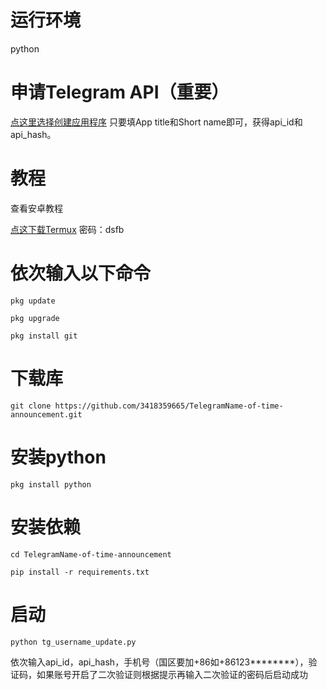 # 运行环境
python


# 申请Telegram API（重要）
[点这里选择创建应用程序](https://core.telegram.org/api)
只要填App title和Short name即可，获得api_id和api_hash。


# 教程
 
</details>
<summary>查看安卓教程</summary>

 [点这下载Termux](https://wwu.lanzoul.com/iB8ZD03r51eb)
密码：dsfb


# 依次输入以下命令
```
pkg update
```
```
pkg upgrade
```
```
pkg install git
```
# 下载库
```
git clone https://github.com/3418359665/TelegramName-of-time-announcement.git
```

# 安装python
```
pkg install python
```

# 安装依赖
```
cd TelegramName-of-time-announcement
```
```
pip install -r requirements.txt
```

# 启动
```
python tg_username_update.py
```

依次输入api_id，api_hash，手机号（国区要加+86如+86123********），验证码，如果账号开启了二次验证则根据提示再输入二次验证的密码后启动成功

</details>
